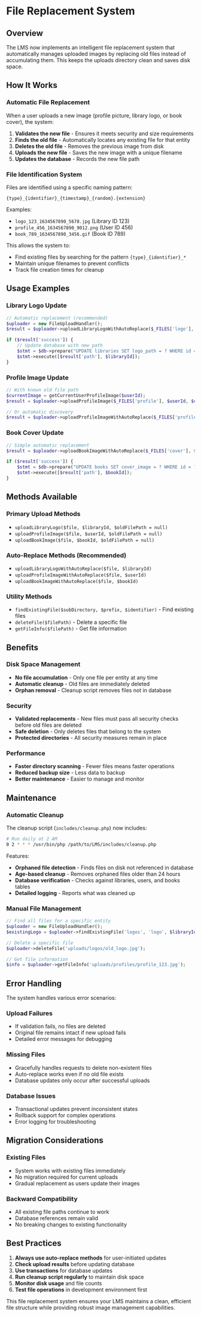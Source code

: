 # File Replacement System

## Overview
The LMS now implements an intelligent file replacement system that automatically manages uploaded images by replacing old files instead of accumulating them. This keeps the uploads directory clean and saves disk space.

## How It Works

### Automatic File Replacement
When a user uploads a new image (profile picture, library logo, or book cover), the system:

1. **Validates the new file** - Ensures it meets security and size requirements
2. **Finds the old file** - Automatically locates any existing file for that entity
3. **Deletes the old file** - Removes the previous image from disk
4. **Uploads the new file** - Saves the new image with a unique filename
5. **Updates the database** - Records the new file path

### File Identification System
Files are identified using a specific naming pattern:
```
{type}_{identifier}_{timestamp}_{random}.{extension}
```

Examples:
- `logo_123_1634567890_5678.jpg` (Library ID 123)
- `profile_456_1634567890_9012.png` (User ID 456)
- `book_789_1634567890_3456.gif` (Book ID 789)

This allows the system to:
- Find existing files by searching for the pattern `{type}_{identifier}_*`
- Maintain unique filenames to prevent conflicts
- Track file creation times for cleanup

## Usage Examples

### Library Logo Update
```php
// Automatic replacement (recommended)
$uploader = new FileUploadHandler();
$result = $uploader->uploadLibraryLogoWithAutoReplace($_FILES['logo'], $libraryId);

if ($result['success']) {
    // Update database with new path
    $stmt = $db->prepare("UPDATE libraries SET logo_path = ? WHERE id = ?");
    $stmt->execute([$result['path'], $libraryId]);
}
```

### Profile Image Update
```php
// With known old file path
$currentImage = getCurrentUserProfileImage($userId);
$result = $uploader->uploadProfileImage($_FILES['profile'], $userId, $currentImage);

// Or automatic discovery
$result = $uploader->uploadProfileImageWithAutoReplace($_FILES['profile'], $userId);
```

### Book Cover Update
```php
// Simple automatic replacement
$result = $uploader->uploadBookImageWithAutoReplace($_FILES['cover'], $bookId);

if ($result['success']) {
    $stmt = $db->prepare("UPDATE books SET cover_image = ? WHERE id = ?");
    $stmt->execute([$result['path'], $bookId]);
}
```

## Methods Available

### Primary Upload Methods
- `uploadLibraryLogo($file, $libraryId, $oldFilePath = null)`
- `uploadProfileImage($file, $userId, $oldFilePath = null)`
- `uploadBookImage($file, $bookId, $oldFilePath = null)`

### Auto-Replace Methods (Recommended)
- `uploadLibraryLogoWithAutoReplace($file, $libraryId)`
- `uploadProfileImageWithAutoReplace($file, $userId)`
- `uploadBookImageWithAutoReplace($file, $bookId)`

### Utility Methods
- `findExistingFile($subDirectory, $prefix, $identifier)` - Find existing files
- `deleteFile($filePath)` - Delete a specific file
- `getFileInfo($filePath)` - Get file information

## Benefits

### Disk Space Management
- **No file accumulation** - Only one file per entity at any time
- **Automatic cleanup** - Old files are immediately deleted
- **Orphan removal** - Cleanup script removes files not in database

### Security
- **Validated replacements** - New files must pass all security checks before old files are deleted
- **Safe deletion** - Only deletes files that belong to the system
- **Protected directories** - All security measures remain in place

### Performance
- **Faster directory scanning** - Fewer files means faster operations
- **Reduced backup size** - Less data to backup
- **Better maintenance** - Easier to manage and monitor

## Maintenance

### Automatic Cleanup
The cleanup script (`includes/cleanup.php`) now includes:

```bash
# Run daily at 2 AM
0 2 * * * /usr/bin/php /path/to/LMS/includes/cleanup.php
```

Features:
- **Orphaned file detection** - Finds files on disk not referenced in database
- **Age-based cleanup** - Removes orphaned files older than 24 hours
- **Database verification** - Checks against libraries, users, and books tables
- **Detailed logging** - Reports what was cleaned up

### Manual File Management
```php
// Find all files for a specific entity
$uploader = new FileUploadHandler();
$existingLogo = $uploader->findExistingFile('logos', 'logo', $libraryId);

// Delete a specific file
$uploader->deleteFile('uploads/logos/old_logo.jpg');

// Get file information
$info = $uploader->getFileInfo('uploads/profiles/profile_123.jpg');
```

## Error Handling

The system handles various error scenarios:

### Upload Failures
- If validation fails, no files are deleted
- Original file remains intact if new upload fails
- Detailed error messages for debugging

### Missing Files
- Gracefully handles requests to delete non-existent files
- Auto-replace works even if no old file exists
- Database updates only occur after successful uploads

### Database Issues
- Transactional updates prevent inconsistent states
- Rollback support for complex operations
- Error logging for troubleshooting

## Migration Considerations

### Existing Files
- System works with existing files immediately
- No migration required for current uploads
- Gradual replacement as users update their images

### Backward Compatibility
- All existing file paths continue to work
- Database references remain valid
- No breaking changes to existing functionality

## Best Practices

1. **Always use auto-replace methods** for user-initiated updates
2. **Check upload results** before updating database
3. **Use transactions** for database updates
4. **Run cleanup script regularly** to maintain disk space
5. **Monitor disk usage** and file counts
6. **Test file operations** in development environment first

This file replacement system ensures your LMS maintains a clean, efficient file structure while providing robust image management capabilities.
